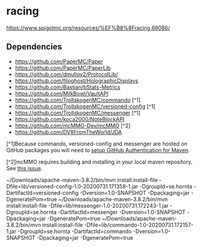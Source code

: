 # racing
https://www.spigotmc.org/resources/%EF%B8%8Fracing.69086/

## Dependencies
- https://github.com/PaperMC/Paper
- https://github.com/PaperMC/PaperLib
- https://github.com/dmulloy2/ProtocolLib/
- https://github.com/filoghost/HolographicDisplays
- https://github.com/Bastian/bStats-Metrics
- https://github.com/MilkBowl/VaultAPI
- https://github.com/TrollskogenMC/commando [^1]
- https://github.com/TrollskogenMC/versioned-config [^1]
- https://github.com/TrollskogenMC/messenger [^1]
- https://github.com/koca2000/NoteBlockAPI
- https://github.com/mcMMO-Dev/mcMMO [^2]
- https://github.com/DV8FromTheWorld/JDA

[^1]Because commando, versioned-config and messenger are hosted on GitHub packages you will need to [setup GitHub Authentication for Maven](https://docs.github.com/en/free-pro-team@latest/packages/using-github-packages-with-your-projects-ecosystem/configuring-apache-maven-for-use-with-github-packages).

[^2]mcMMO requires building and installing in your local maven repository. See [this issue](https://github.com/mcMMO-Dev/mcMMO/issues/4181).


~/Downloads/apache-maven-3.8.2/bin/mvn install:install-file -Dfile=lib/versioned-config-1.0-20200731.171358-1.jar -DgroupId=se.hornta -DartifactId=versioned-config -Dversion=1.0-SNAPSHOT -Dpackaging=jar -DgeneratePom=true
~/Downloads/apache-maven-3.8.2/bin/mvn install:install-file -Dfile=lib/messenger-1.0-20200731.172243-1.jar -DgroupId=se.hornta -DartifactId=messenger -Dversion=1.0-SNAPSHOT -Dpackaging=jar -DgeneratePom=true
~/Downloads/apache-maven-3.8.2/bin/mvn install:install-file -Dfile=lib/commando-1.0-20200731.172157-1.jar -DgroupId=se.hornta -DartifactId=commando -Dversion=1.0-SNAPSHOT -Dpackaging=jar -DgeneratePom=true
